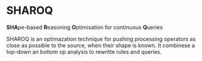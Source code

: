 # SHAROQ
**SHA**pe-based **R**easoning **O**ptimisation for continuous **Q**ueries

SHAROQ is an optimazation technique for pushing processing operators as close as possible to the source, when their shape is known.
It combinese a top-down an bottom op analysis to rewritte rules and queries. 
